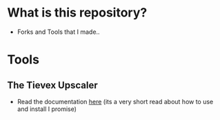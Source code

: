 # What is this repository?
-  Forks and Tools that I made..

# Tools
## The Tievex Upscaler
- Read the documentation [here](https://github.com/obvCirmaci/Tievex-Tools/blob/main/Upscaler/README.MD) (its a very short read about how to use and install I promise)

